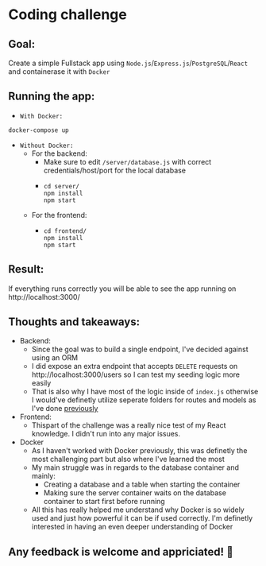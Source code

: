 # Coding challenge

## Goal:

Create a simple Fullstack app using `Node.js`/`Express.js`/`PostgreSQL`/`React` and containerase it with `Docker`

## Running the app:

- `With Docker:`

```
docker-compose up
```

- `Without Docker:`
  - For the backend:
    - Make sure to edit `/server/database.js` with correct credentials/host/port for the local database
    - ```
      cd server/
      npm install
      npm start
      ```
  - For the frontend:
    - ```
      cd frontend/
      npm install
      npm start
      ```

## Result:

If everything runs correctly you will be able to see the app running on http://localhost:3000/

## Thoughts and takeaways:

- Backend:
  - Since the goal was to build a single endpoint, I've decided against using an ORM
  - I did expose an extra endpoint that accepts `DELETE` requests on http://localhost:3000/users so I can test my seeding logic more easily
  - That is also why I have most of the logic inside of `index.js` otherwise I would've definetly utilize seperate folders for routes and models as I've done [previously](https://github.com/ipd39952/coding-challenge)
- Frontend:
  - Thispart of the challenge was a really nice test of my React knowledge. I didn't run into any major issues.
- Docker
  - As I haven't worked with Docker previously, this was definetly the most challenging part but also where I've learned the most
  - My main struggle was in regards to the database container and mainly:
    - Creating a database and a table when starting the container
    - Making sure the server container waits on the database container to start first before running
  * All this has really helped me understand why Docker is so widely used and just how powerful it can be if used correctly. I'm definetly interested in having an even deeper understanding of Docker

## Any feedback is welcome and appriciated! 🐋
